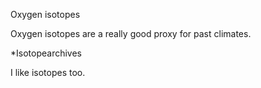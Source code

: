 Oxygen isotopes


Oxygen isotopes are a really good proxy for past climates.


*Isotopearchives

I like isotopes too.
